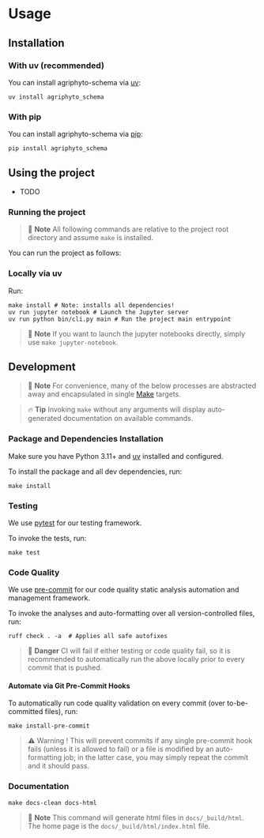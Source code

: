 # Usage

## Installation

### With uv (recommended)

You can install agriphyto-schema via [uv](https://docs.astral.sh/uv/):

```shell script
uv install agriphyto_schema
```

### With pip

You can install agriphyto-schema via [pip](https://pip.pypa.io/):

```shell script
pip install agriphyto_schema
```

## Using the project

- TODO

### Running the project

> 📝 **Note**
> All following commands are relative to the project root directory and assume
> `make` is installed.

You can run the project as follows:

### Locally via uv

Run:

```shell script
make install # Note: installs all dependencies!
uv run jupyter notebook # Launch the Jupyter server
uv run python bin/cli.py main # Run the project main entrypoint
```
> 📝 **Note**
> If you want to launch the jupyter notebooks directly, simply use `make jupyter-notebook`.



## Development

> 📝 **Note**
> For convenience, many of the below processes are abstracted away
> and encapsulated in single [Make](https://www.gnu.org/software/make/) targets.

> 🔥 **Tip**
> Invoking `make` without any arguments will display
> auto-generated documentation on available commands.

### Package and Dependencies Installation

Make sure you have Python 3.11+ and [uv](https://docs.astral.sh/uv/)
installed and configured.

To install the package and all dev dependencies, run:

```shell script
make install
```




### Testing

We use [pytest](https://pytest.readthedocs.io/) for our testing framework.

To invoke the tests, run:

```shell script
make test
```

### Code Quality

We use [pre-commit](https://pre-commit.com/) for our code quality
static analysis automation and management framework.

To invoke the analyses and auto-formatting over all version-controlled files, run:

```shell script
ruff check . -a  # Applies all safe autofixes
```

> 🚨 **Danger**
> CI will fail if either testing or code quality fail,
> so it is recommended to automatically run the above locally
> prior to every commit that is pushed.

#### Automate via Git Pre-Commit Hooks

To automatically run code quality validation on every commit (over to-be-committed
files), run:

```shell script
make install-pre-commit
```

> ⚠️ Warning !
> This will prevent commits if any single pre-commit hook fails
> (unless it is allowed to fail)
> or a file is modified by an auto-formatting job;
> in the latter case, you may simply repeat the commit and it should pass.


### Documentation

```shell script
make docs-clean docs-html
```

> 📝 **Note**
> This command will generate html files in `docs/_build/html`.
> The home page is the `docs/_build/html/index.html` file.
